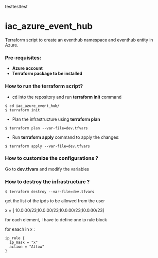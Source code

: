 testtesttest

# iac_azure_event_hub

Terraform script to create an eventhub namespace and eventhub entity in Azure.

### Pre-requisites:

* <b> Azure account </b>
* <b> Terraform package to be installed </b>


### How to run the terraform script?

* cd into the repository and run <b>terraform init</b> command

```
$ cd iac_azure_event_hub/
$ terraform init

```

* Plan the infrastructure using <b>terraform plan</b>

```
$ terraform plan --var-file=dev.tfvars 
```

* Run <b>terraform apply</b> command to apply the changes:

```
$ terraform apply --var-file=dev.tfvars 

```

### How to customize the configurations ?

Go to <b>dev.tfvars</b> and modify the variables


### How to destroy the infrastructure ?

```
$ terraform destroy --var-file=dev.tfvars 
```


get the list of the ipds to be allowed from the user 

x = [ 10.0.00/23,10.0.00/23,10.0.00/23,10.0.00/23]

for each element, I have to define one ip rule block

for eaach in x :

    ip_rule {
      ip_mask = "x"
      action = "Allow"
    }
